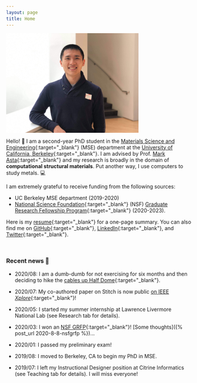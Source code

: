 ```yaml
---
layout: page
title: Home
---
```

 
<p><img src="assets/propic_enze.JPG" alt="Enze Chen" align="middle" width="360px"></p>

Hello! 👋 I am a second-year PhD student in the [Materials Science and Engineering](https://www.mse.berkeley.edu/){:target="_blank"} (MSE) department at the [University of California, Berkeley](https://www.berkeley.edu/){:target="_blank"}. I am advised by Prof. [Mark Asta](https://mse.berkeley.edu/people_new/asta/){:target="_blank"} and my research is broadly in the domain of **computational structural materials**. Put another way, I use computers to study metals. 💻

I am extremely grateful to receive funding from the following sources:   
* UC Berkeley MSE department (2019-2020)
* [National Science Foundation](https://www.nsf.gov/){:target="_blank"} (NSF) [Graduate Research Fellowship Program](https://www.nsfgrfp.org/){:target="_blank"} (2020-2023).

Here is my [resume](assets/resume_general.pdf){:target="_blank"} for a one-page summary. You can also find me on [GitHub](https://github.com/enze-chen){:target="_blank"}, [LinkedIn](https://www.linkedin.com/in/enzechen/){:target="_blank"}, and [Twitter](https://twitter.com/enze_chen1){:target="_blank"}.

<br>

### Recent news 📰

* 2020/08: I am a dumb-dumb for not exercising for six months and then deciding to hike the [cables up Half Dome](https://www.nps.gov/yose/planyourvisit/halfdome.htm){:target="_blank"}.

* 2020/07: My co-authored paper on Stitch is now public [on IEEE *Xplore*](https://ieeexplore.ieee.org/abstract/document/9139788){:target="_blank"}!

* 2020/05: I started my summer internship at Lawrence Livermore National Lab (see Research tab for details).

* 2020/03: I won an [NSF GRFP](https://www.nsfgrfp.org/){:target="_blank"}! [Some thoughts]({% post_url 2020-8-8-nsfgrfp %})... 

* 2020/01: I passed my preliminary exam!

* 2019/08: I moved to Berkeley, CA to begin my PhD in MSE.

* 2019/07: I left my Instructional Designer position at Citrine Informatics (see Teaching tab for details). I will miss everyone!
